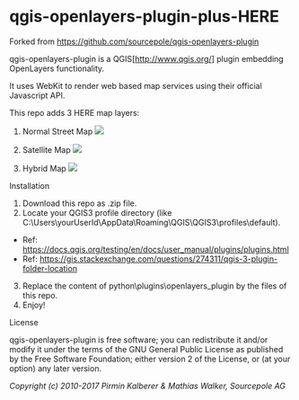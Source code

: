 # qgis-openlayers-plugin-plus-HERE
Forked from https://github.com/sourcepole/qgis-openlayers-plugin

qgis-openlayers-plugin is a QGIS[http://www.qgis.org/] plugin embedding OpenLayers functionality.

It uses WebKit to render web based map services using their official Javascript API.

This repo adds 3 HERE map layers:
1. Normal Street Map
![](https://i.imgur.com/tH5NI1d.jpg)

2. Satellite Map
![](https://i.imgur.com/GUm3uZ8.jpg)

3. Hybrid Map
![](https://i.imgur.com/vBtF3E6.jpg)



Installation

1. Download this repo as .zip file.
2. Locate your QGIS3 profile directory (like C:\Users\yourUserId\AppData\Roaming\QGIS\QGIS3\profiles\default).
* Ref: https://docs.qgis.org/testing/en/docs/user_manual/plugins/plugins.html
* Ref: https://gis.stackexchange.com/questions/274311/qgis-3-plugin-folder-location
3. Replace the content of python\plugins\openlayers_plugin by the files of this repo.
4. Enjoy!

License

qgis-openlayers-plugin is free software; you can redistribute it and/or modify it under the terms of the GNU General Public License as published by the Free Software Foundation; either version 2 of the License, or (at your option) any later version.

<em>Copyright (c) 2010-2017 Pirmin Kalberer & Mathias Walker, Sourcepole AG</em>
